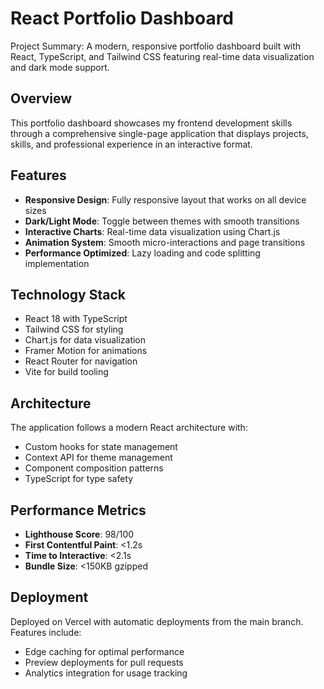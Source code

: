 # React Portfolio Dashboard

Project Summary: A modern, responsive portfolio dashboard built with React, TypeScript, and Tailwind CSS featuring real-time data visualization and dark mode support.

## Overview

This portfolio dashboard showcases my frontend development skills through a comprehensive single-page application that displays projects, skills, and professional experience in an interactive format.

## Features

- **Responsive Design**: Fully responsive layout that works on all device sizes
- **Dark/Light Mode**: Toggle between themes with smooth transitions
- **Interactive Charts**: Real-time data visualization using Chart.js
- **Animation System**: Smooth micro-interactions and page transitions
- **Performance Optimized**: Lazy loading and code splitting implementation

## Technology Stack

- React 18 with TypeScript
- Tailwind CSS for styling
- Chart.js for data visualization
- Framer Motion for animations
- React Router for navigation
- Vite for build tooling

## Architecture

The application follows a modern React architecture with:
- Custom hooks for state management
- Context API for theme management
- Component composition patterns
- TypeScript for type safety

## Performance Metrics

- **Lighthouse Score**: 98/100
- **First Contentful Paint**: <1.2s
- **Time to Interactive**: <2.1s
- **Bundle Size**: <150KB gzipped

## Deployment

Deployed on Vercel with automatic deployments from the main branch. Features include:
- Edge caching for optimal performance
- Preview deployments for pull requests
- Analytics integration for usage tracking
